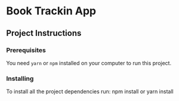 # Book Trackin App
## Project Instructions
### Prerequisites
You need `yarn` or `npm` installed on your computer to run this project.
### Installing
To install all the project dependencies run:
npm install
or
yarn install
